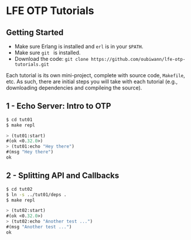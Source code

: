 # LFE OTP Tutorials

## Getting Started

* Make sure Erlang is installed and ``erl`` is in your ``$PATH``.
* Make sure ``git `` is installed.
* Download the code: ``git clone https://github.com/oubiwann/lfe-otp-tutorials.git``

Each tutorial is its own mini-project, complete with source code, ``Makefile``,
etc. As such, there are initial steps you will take with each tutorial (e.g.,
downloading dependencies and compileing the source).

## 1 - Echo Server: Intro to OTP

```bash
$ cd tut01
$ make repl
```

```lisp
> (tut01:start)
#(ok <0.32.0>)
> (tut01:echo "Hey there")
#(msg "Hey there")
ok
```

## 2 - Splitting API and Callbacks

```bash
$ cd tut02
$ ln -s ../tut01/deps .
$ make repl
```

```lisp
> (tut02:start)
#(ok <0.32.0>)
> (tut02:echo "Another test ...")
#(msg "Another test ...")
ok
```

